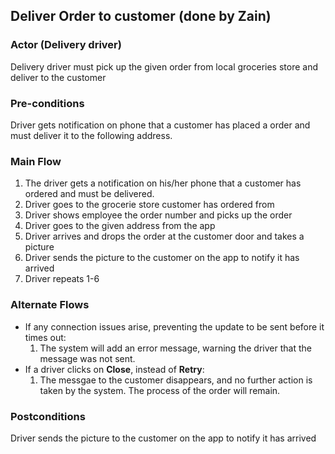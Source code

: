 ## Deliver Order to customer (done by Zain)

### Actor (Delivery driver)
Delivery driver must pick up the given order from local groceries store and deliver to the customer

### Pre-conditions
Driver gets notification on phone that a customer has placed a order and must deliver it to the following address.

### Main Flow
1. The driver gets a notification on his/her phone that a customer has ordered and must be delivered.
2. Driver goes to the grocerie store customer has ordered from
3. Driver shows employee the order number and picks up the order
4. Driver goes to the given address from the app
5. Driver arrives and drops the order at the customer door and takes a picture
6. Driver sends the picture to the customer on the app to notify it has arrived
7. Driver repeats 1-6

### Alternate Flows
- If any connection issues arise, preventing the update to be sent before it times out: 
  1. The system will add an error message, warning the driver that the message was not sent.
- If a driver clicks on **Close**, instead of **Retry**:
  1. The messgae to the customer disappears, and no further action is taken by the system. The process of the order will remain.

### Postconditions
Driver sends the picture to the customer on the app to notify it has arrived

